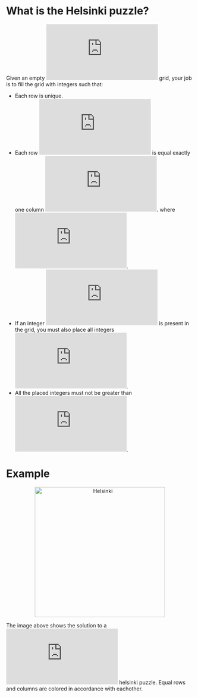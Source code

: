 # What is the Helsinki puzzle?

Given an empty ![](https://latex.codecogs.com/svg.latex?%5Cinline%20%7B%5Ccolor%7BOrange%7D%20N%20%5Ctimes%20N%7D) grid, your job is to fill the grid with integers such that:
* Each row is unique.
* Each row ![](https://latex.codecogs.com/svg.latex?%5Cinline%20%7B%5Ccolor%7BOrange%7D%20H_%7Bi%2C%20*%7D%7D) is equal exactly one column ![](https://latex.codecogs.com/svg.latex?%5Cinline%20%7B%5Ccolor%7BOrange%7D%20H_%7B*%2C%20j%7D%7D). where ![](https://latex.codecogs.com/svg.latex?%5Cinline%20%7B%5Ccolor%7BOrange%7D%20i%20%5Cneq%20j%7D).
* If an integer ![](https://latex.codecogs.com/svg.latex?%5Cinline%20%7B%5Ccolor%7BOrange%7D%20n%7D) is present in the grid, you must also place all integers ![](https://latex.codecogs.com/svg.latex?%5Cinline%20%7B%5Ccolor%7BOrange%7D%201%20%5Cleq%20m%20%3C%20n%7D).
* All the placed integers must not be greater than ![](https://latex.codecogs.com/svg.latex?%5Cinline%20%7B%5Ccolor%7BOrange%7D%20N%7D).

# Example

<p align="center">
  <img src="https://i.imgur.com/wucyNW0.png" width="350" alt="Helsinki">
</p>

The image above shows the solution to a ![](https://latex.codecogs.com/svg.latex?%5Cinline%20%7B%5Ccolor%7BOrange%7D%204%20%5Ctimes%204%7D) helsinki puzzle. Equal rows and columns are colored in accordance with eachother. 
